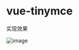 # vue-tinymce

实现效果

![image](https://user-images.githubusercontent.com/2238211/128165095-d6f3a267-6fa3-45be-837d-a88f7e2224c7.png)
